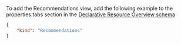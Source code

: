 To add the Recommendations view, add the following example to the properties.tabs section in the [Declarative Resource Overview schema](../../../portalfx-declarative-overview.md#declarative-resource-overview-schema)

```json
{
    "kind": "Recommendations"
}
```
